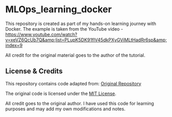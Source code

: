 # MLOps_learning_docker
This repository is created as part of my hands-on learning journey with Docker. The example is taken from the YouTube video - https://www.youtube.com/watch?v=xeVZ6QcUb7Q&amp;list=PLupK5DK91flV45dkPXyGViMLtHadRr6sp&amp;index=9

All credit for the original material goes to the author of the tutorial.

## License & Credits  

This repository contains code adapted from:  [Original Repository](https://github.com/vikashishere/YT-MLOPS-Docker-Masterclass.git)  

The original code is licensed under the [MIT License](./LICENSE).  

All credit goes to the original author. I have used this code for learning purposes and may add my own modifications and notes.
